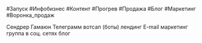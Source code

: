 #Запуск #Инфобизнес #Контент #Прогрев #Продажа #Блог #Маркетинг #Воронка_продаж 

Сендрер
Гамаюн
Телеграмм
вотсап (боты)
лендинг
E-mail маркетинг
группа в соц. сетях
блог
